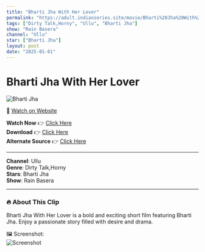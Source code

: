```yaml
---
title: "Bharti Jha With Her Lover"
permalink: "https://adult.indianseries.site/movie/Bharti%20Jha%20With%20Her%20Lover"
tags: ["Dirty Talk,Horny", "Ullu", "Bharti Jha"]
show: "Rain Basera"
channel: "Ullu"
star: ["Bharti Jha"]
layout: post
date: "2025-01-01"
---
```


# Bharti Jha With Her Lover

![Bharti Jha](https://shorts.desisins.com/wp-content/uploads/2024/01/Bharti-Jha-With-Her-Lover-DesiSins.com_.jpg)

🔗 [Watch on Website](https://adult.indianseries.site/movie/Bharti%20Jha%20With%20Her%20Lover)

**Watch Now** 👉 [Click Here](https://adult.indianseries.site/movie/Bharti%20Jha%20With%20Her%20Lover)  
**Download** 👉 [Click Here](https://adult.indianseries.site/movie/Bharti%20Jha%20With%20Her%20Lover)  
**Alternate Source** 👉 [Click Here](https://adult.indianseries.site/movie/Bharti%20Jha%20With%20Her%20Lover)

---

**Channel**: Ullu  
**Genre**: Dirty Talk,Horny  
**Stars**: Bharti Jha  
**Show**: Rain Basera

---

### 🔥 About This Clip

Bharti Jha With Her Lover is a bold and exciting short film featuring Bharti Jha. Enjoy a passionate story filled with desire and drama.
 
🖼️ Screenshot:  
![Screenshot](https://shorts.desisins.com/wp-content/uploads/2024/01/Bharti-Jha-With-Her-Lover-DesiSins.com_.jpg)
